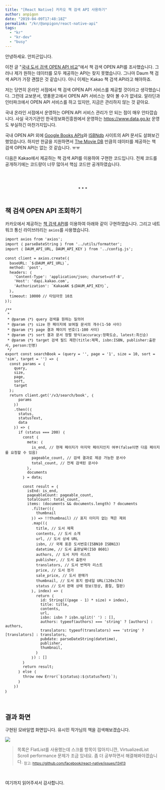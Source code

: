 ```yaml
---
title: "[React Native] 카카오 책 검색 API 사용하기"
author: anpigon
date: "2019-04-09T17:48:18Z"
permalink: "/kr/@anpigon/react-native-api"
tags:
  - "kr"
  - "kr-dev"
  - "busy"
---
```

안녕하세요. 안피곤입니다.

이전 글 "[국내 도서 검색 OPEN API 비교](https://steemit.com/kr/@anpigon/open-api)"에서 책 검색 OPEN API를 조사했습니다. 그러나 제가 원하는 데이터를 모두 제공하는 API는 찾지 못했습니다. 그나마 Daum 책 검색 API가 가장 괜찮은 것 같습니다. 아니 이제는 Kakao 책 검색 API라고 해야하죠. 

저는 당연히 온라인 서점에서 책 검색 OPEN API 서비스를 제공할 것이라고 생각했습니다. 그런데 교보문서, 영풍문고에서 OPEN API 서비스는 찾아 볼 수가 없네요. 알라딘과 인터파크에서 OPEN API 서비스를 하고 있지만, 지금은 관리하지 않는 것 같아요.

국내 온라인 서점에서 운영하는 OPEN API 서비스 관리가 안 되는 점이 매우 안타깝습니다. 사실 국가기관인 한국정보화진흥원에서 운영하는 https://www.data.go.kr 운영도 부실하긴 마찬가지입니다.

 국내 OPEN API 외에 [Google Books APIs](https://developers.google.com/books/docs/v1/using)와 [ISBNdb](https://isbndb.com/apidocs) 사이트의 API 문서도 살펴보긴 했었습니다. 하지만 한글을 지원하면서 [The Movie DB](https://developers.themoviedb.org/3) 만큼의 데이터를 제공하는 책 검색 OPEN API는 없는 것 같습니다. ㅠㅠ 

다음은 Kakao에서 제공하는 책 검색 API를 이용하여 구현한 코드입니다. 전체 코드를 공개하기에는 코드량이 너무 많아서 핵심 코드만 공개하였습니다.

&nbsp;
<center><br>* * *</br></center>
&nbsp;

## 책 검색 OPEN API 조회하기

카카오에서 제공하는 [책 검색 API](https://developers.kakao.com/docs/restapi/search#％EC％B1％85-％EA％B2％80％EC％83％89)를 이용하여 아래와 같이 구현하였습니다. 그리고 네트워크 통신 라이브러리는 `axios`를 사용했습니다.

```
import axios from 'axios';
import ｛ parseDateString ｝ from '../utils/formatter';
import ｛ DAUM_API_URL, DAUM_API_KEY ｝ from '../config.js';

const client = axios.create(｛
  baseURL: `$｛DAUM_API_URL｝`,
  method: 'post',
  headers: ｛
    'Content-Type': 'application/json; charset=utf-8',
    'Host': 'dapi.kakao.com',
    'Authorization': `KakaoAK $｛DAUM_API_KEY｝`,
  ｝,
  timeout: 10000 // 타임아웃 10초
｝);

/**
 * 
 * @param ｛*｝ query 검색을 원하는 질의어
 * @param ｛*｝ size 한 페이지에 보여질 문서의 개수(1-50 사이)
 * @param ｛*｝ page 결과 페이지 번호(1-100 사이)
 * @param ｛*｝ sort 결과 문서 정렬 방식(accuracy:정확도순, latest:최신순)
 * @param ｛*｝ target 검색 필드 제한(title:제목, isbn:ISBN, publisher:출판사, person:인명)
 */
export const searchBook = (query = '', page = '1', size = 10, sort = 'sim', target = '') => ｛
  const params = ｛
    query,
    size,
    page,
    sort,
    target
  ｝;
  return client.get('/v3/search/book', ｛
      params
    ｝)
    .then((｛
      status,
      statusText,
      data
    ｝) => ｛
      if (status === 200) ｛
        const ｛
          meta: ｛
            is_end, // 현재 페이지가 마지막 페이지인지 여부(false이면 다음 페이지를 요청할 수 있음)
            pageable_count, // 검색 결과로 제공 가능한 문서수
            total_count, // 전체 검색된 문서수
          ｝,
          documents
        ｝ = data;

        const result = ｛
          isEnd: is_end,
          pageableCount: pageable_count,
          totalCount: total_count,
          items: (documents && documents.length) ? documents
            .filter((｛
              thumbnail
            ｝) => !!thumbnail) // 표지 이미지 없는 책은 제외
            .map((｛
              title, // 도서 제목
              contents, // 도서 소개
              url, // 도서 상세 URL
              isbn, // 국제 표준 도서번호(ISBN10 ISBN13)
              datetime, // 도서 출판날짜(ISO 8601)
              authors, // 도서 저자 리스트
              publisher, // 도서 출판사
              translators, // 도서 번역자 리스트
              price, // 도서 정가
              sale_price, // 도서 판매가
              thumbnail, // 도서 표지 썸네일 URL(120x174)
              status // 도서 판매 상태 정보(정상, 품절, 절판)
            ｝, index) => ｛
              return ｛
                id: String(((page - 1) * size) + index),
                title: title,
                contents,
                url,
                isbn: isbn ? isbn.split(' ') : [],
                authors: typeof(authors) === 'string' ? [authors] : authors,
                translators: typeof(translators) === 'string' ? [translators] : translators,
                pubdate: parseDateString(datetime),
                publisher,
                thumbnail,
              ｝
            ｝) : []
        ｝
        return result;
      ｝ else ｛
        throw new Error(`$｛status｝:$｛statusText｝`);
      ｝
    ｝)
｝
```

&nbsp;

## 결과 화면

구현된 모바일앱 화면입니다. 유시민 작가님의 책을 검색해보겠습니다.

![](https://user-images.githubusercontent.com/3969643/55816772-0f9bc200-5b2e-11e9-9049-8b214c0211d3.gif)

> 목록은 FlatList를 사용했는데 스크롤 항목이 많아지니깐, VirtualizedList Scroll performance 문제가 조금 있네요. 좀 더 공부하면서 해결해봐야겠습니다.
<sub>참고: https://github.com/facebook/react-native/issues/13413</sub>

<br>

여기까지 읽어주셔서 감사합니다.
